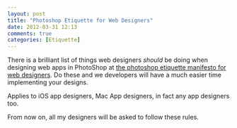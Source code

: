 ```yaml
---
layout: post
title: "Photoshop Etiquette for Web Designers"
date: 2012-03-31 12:13
comments: true
categories: [Etiquette]
---
```


There is a brilliant list of things web designers *should* be doing when designing web apps in PhotoShop at [the photoshop etiquette manifesto for web designers](http://photoshopetiquette.com/). Do these and we developers will have a much easier time implementing your designs.

Applies to iOS app designers, Mac App designers, in fact any app designers too.

From now on, all my designers will be asked to follow these rules.
